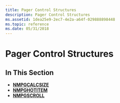 ```yaml
---
title: Pager Control Structures
description: Pager Control Structures
ms.assetid: 1dea25e9-2ec7-4e2a-a64f-029888898448
ms.topic: reference
ms.date: 05/31/2018
---
```


# Pager Control Structures

## In This Section

-   [**NMPGCALCSIZE**](/windows/desktop/api/Commctrl/ns-commctrl-nmpgcalcsize)
-   [**NMPGHOTITEM**](/windows/win32/api/commctrl/ns-commctrl-nmpghotitem)
-   [**NMPGSCROLL**](/windows/desktop/api/Commctrl/ns-commctrl-nmpgscroll)

 

 





